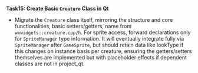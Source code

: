 **Task15: Create Basic `Creature` Class in Qt**
- Migrate the `Creature` class itself, mirroring the structure and core functionalities, basic setters/getters, name from `wxwidgets::creature.cpp/h`. For sprite access, forward declarations only for `SpriteManager` type information. It will eventually integrate fully via `SpriteManager` after `GameSprite`, but should retain data like lookType if this changes on instance basis per creature, ensuring the getters/setters themselves are implemented but with placeholder effects if dependent classes are not in project_qt.
